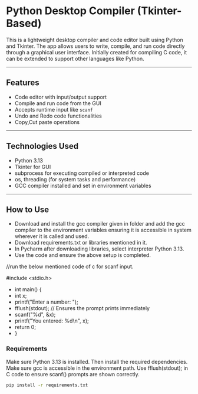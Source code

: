 # Python Desktop Compiler (Tkinter-Based)

This is a lightweight desktop compiler and code editor built using Python and Tkinter. The app allows users to write, compile, and run code directly through a graphical user interface. Initially created for compiling C code, it can be extended to support other languages like Python.

---

## Features

- Code editor with input/output support
- Compile and run code from the GUI
- Accepts runtime input like `scanf`
- Undo and Redo code functionalities
- Copy,Cut paste operations

---

## Technologies Used

- Python 3.13
- Tkinter for GUI
- subprocess for executing compiled or interpreted code
- os, threading (for system tasks and performance)
- GCC compiler installed and set in environment variables

---

## How to Use


- Download and install the gcc compiler given in folder and add the gcc compiler to the environment variables ensuring it is accessible in system wherever it is called and used.
- Download requirements.txt or libraries mentioned in it.
- In Pycharm after downloading libraries, select interpreter Python 3.13.
- Use the code and ensure the above setup is completed.


//run the below mentioned code of c for scanf input.

#include <stdio.h>

- int main() {
- int x;
- printf("Enter a number: ");
- fflush(stdout);  // Ensures the prompt prints immediately
- scanf("%d", &x);
- printf("You entered: %d\n", x);
- return 0;
- }

### Requirements

Make sure Python 3.13 is installed. Then install the required dependencies.
Make sure gcc is accessible in the environment path.
Use fflush(stdout); in C code to ensure scanf() prompts are shown correctly.

```bash
pip install -r requirements.txt

